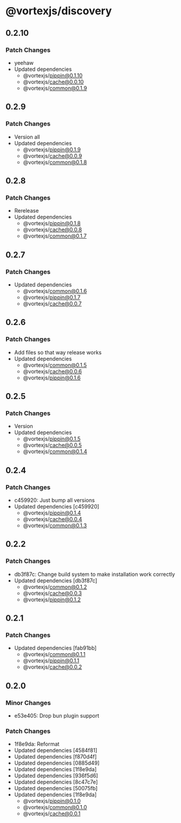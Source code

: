 # @vortexjs/discovery

## 0.2.10

### Patch Changes

- yeehaw
- Updated dependencies
  - @vortexjs/pippin@0.1.10
  - @vortexjs/cache@0.0.10
  - @vortexjs/common@0.1.9

## 0.2.9

### Patch Changes

- Version all
- Updated dependencies
  - @vortexjs/pippin@0.1.9
  - @vortexjs/cache@0.0.9
  - @vortexjs/common@0.1.8

## 0.2.8

### Patch Changes

- Rerelease
- Updated dependencies
  - @vortexjs/pippin@0.1.8
  - @vortexjs/cache@0.0.8
  - @vortexjs/common@0.1.7

## 0.2.7

### Patch Changes

- Updated dependencies
  - @vortexjs/common@0.1.6
  - @vortexjs/pippin@0.1.7
  - @vortexjs/cache@0.0.7

## 0.2.6

### Patch Changes

- Add files so that way release works
- Updated dependencies
  - @vortexjs/common@0.1.5
  - @vortexjs/cache@0.0.6
  - @vortexjs/pippin@0.1.6

## 0.2.5

### Patch Changes

- Version
- Updated dependencies
  - @vortexjs/pippin@0.1.5
  - @vortexjs/cache@0.0.5
  - @vortexjs/common@0.1.4

## 0.2.4

### Patch Changes

- c459920: Just bump all versions
- Updated dependencies [c459920]
  - @vortexjs/pippin@0.1.4
  - @vortexjs/cache@0.0.4
  - @vortexjs/common@0.1.3

## 0.2.2

### Patch Changes

- db3f87c: Change build system to make installation work correctly
- Updated dependencies [db3f87c]
  - @vortexjs/common@0.1.2
  - @vortexjs/cache@0.0.3
  - @vortexjs/pippin@0.1.2

## 0.2.1

### Patch Changes

- Updated dependencies [fab91bb]
  - @vortexjs/common@0.1.1
  - @vortexjs/pippin@0.1.1
  - @vortexjs/cache@0.0.2

## 0.2.0

### Minor Changes

- e53e405: Drop bun plugin support

### Patch Changes

- 1f8e9da: Reformat
- Updated dependencies [4584f81]
- Updated dependencies [f870d4f]
- Updated dependencies [0885d49]
- Updated dependencies [1f8e9da]
- Updated dependencies [936f5d6]
- Updated dependencies [8c47c7e]
- Updated dependencies [50075fb]
- Updated dependencies [1f8e9da]
  - @vortexjs/pippin@0.1.0
  - @vortexjs/common@0.1.0
  - @vortexjs/cache@0.0.1
